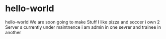 # hello-world
hello-world We are soon going to make Stuff 
I like pizza and soccer i own 2 Server s currently under maintnence
i am admin in one sevrer and trainee in another 
